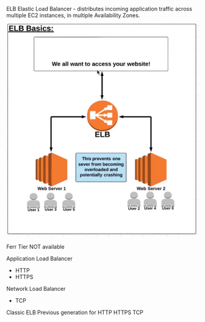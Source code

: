 ELB   Elastic Load Balancer - distributes incoming application traffic across multiple EC2 instances, in multiple Availability Zones. 

![](../img/ELB1.PNG)

Ferr Tier NOT available

Application Load Balancer
   - HTTP
   - HTTPS

Network Load Balancer
   - TCP

Classic ELB
    Previous generation for HTTP HTTPS TCP
